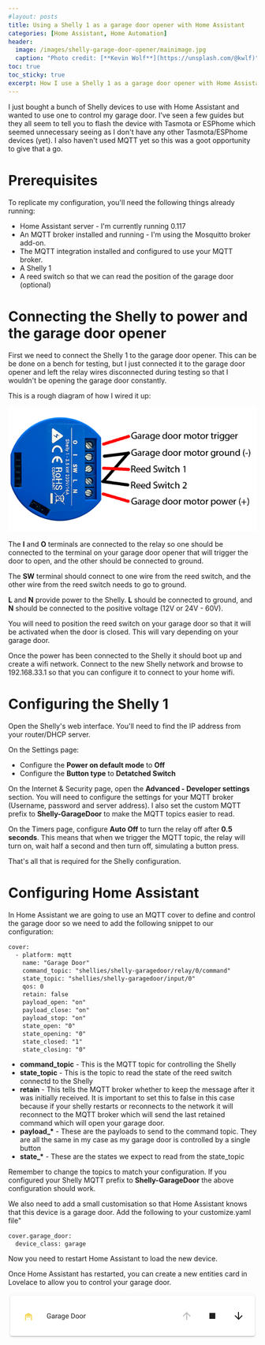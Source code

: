 ```yaml
---
#layout: posts
title: Using a Shelly 1 as a garage door opener with Home Assistant
categories: [Home Assistant, Home Automation]
header:
  image: /images/shelly-garage-door-opener/mainimage.jpg
  caption: "Photo credit: [**Kevin Wolf**](https://unsplash.com/@kwlf)"
toc: true
toc_sticky: true
excerpt: How I use a Shelly 1 as a garage door opener with Home Assistant using the stock Shelly firmware.
---
```


I just bought a bunch of Shelly devices to use with Home Assistant and wanted to use one to control my garage door.  I've seen a few guides but they all seem to tell you to flash the device with Tasmota or ESPhome which seemed unnecessary seeing as I don't have any other Tasmota/ESPhome devices (yet).  I also haven't used MQTT yet so this was a goot opportunity to give that a go.

# Prerequisites

To replicate my configuration, you'll need the following things already running:

- Home Assistant server - I'm currently running 0.117
- An MQTT broker installed and running - I'm using the Mosquitto broker add-on.
- The MQTT integration installed and configured to use your MQTT broker.
- A Shelly 1
- A reed switch so that we can read the position of the garage door (optional)

# Connecting the Shelly to power and the garage door opener

First we need to connect the Shelly 1 to the garage door opener.  This can be be done on a bench for testing, but I just connected it to the garage door opener and left the relay wires disconnected during testing so that I wouldn't be opening the garage door constantly.

This is a rough diagram of how I wired it up:

![Shelly Wiring Diagram](/images/shelly-garage-door-opener/shelly1_wiring.png)

The **I** and **O** terminals are connected to the relay so one should be connected to the terminal on your garage door opener that will trigger the door to open, and the other should be connected to ground.

The **SW** terminal should connect to one wire from the reed switch, and the other wire from the reed switch needs to go to ground.

**L** and **N** provide power to the Shelly.  **L** should be connected to ground, and **N** should be connected to the positive voltage (12V or 24V - 60V).

You will need to position the reed switch on your garage door so that it will be activated when the door is closed.  This will vary depending on your garage door.

Once the power has been connected to the Shelly it should boot up and create a wifi network.  Connect to the new Shelly network and browse to 192.168.33.1 so that you can configure it to connect to your home wifi.

# Configuring the Shelly 1

Open the Shelly's web interface.  You'll need to find the IP address from your router/DHCP server.

On the Settings page:

- Configure the **Power on default mode** to **Off**
- Configure the **Button type** to **Detatched Switch**

On the Internet & Security page, open the **Advanced - Developer settings** section.  You will need to configure the settings for your MQTT broker (Username, password and server address).  I also set the custom MQTT prefix to **Shelly-GarageDoor** to make the MQTT topics easier to read.

On the Timers page, configure **Auto Off** to turn the relay off after **0.5 seconds**.  This means that when we trigger the MQTT topic, the relay will turn on, wait half a second and then turn off, simulating a button press.

That's all that is required for the Shelly configuration.

# Configuring Home Assistant

In Home Assistant we are going to use an MQTT cover to define and control the garage door so we need to add the following snippet to our configuration:

```
cover:
  - platform: mqtt
    name: "Garage Door"
    command_topic: "shellies/shelly-garagedoor/relay/0/command"
    state_topic: "shellies/shelly-garagedoor/input/0"
    qos: 0
    retain: false
    payload_open: "on"
    payload_close: "on"
    payload_stop: "on"
    state_open: "0"
    state_opening: "0"
    state_closed: "1"
    state_closing: "0"
```

- **command_topic** - This is the MQTT topic for controlling the Shelly
- **state_topic** - This is the topic to read the state of the reed switch connectd to the Shelly
- **retain** - This tells the MQTT broker whether to keep the message after it was initially received.  It is important to set this to false in this case because if your shelly restarts or reconnects to the network it will reconnect to the MQTT broker which will send the last retained command which will open your garage door.
- **payload_\*** - These are the payloads to send to the command topic.  They are all the same in my case as my garage door is controlled by a single button
- **state_\*** - These are the states we expect to read from the state_topic

Remember to change the topics to match your configuration.  If you configured your Shelly MQTT prefix to **Shelly-GarageDoor** the above configuration should work.

We also need to add a small customisation so that Home Assistant knows that this device is a garage door.  Add the following to your customize.yaml file"
```
cover.garage_door:
  device_class: garage
```

Now you need to restart Home Assistant to load the new device.

Once Home Assistant has restarted, you can create a new entities card in Lovelace to allow you to control your garage door.

![Home Assistant Garage door control](/images/shelly-garage-door-opener/ha-garagedoor-entity.png)
